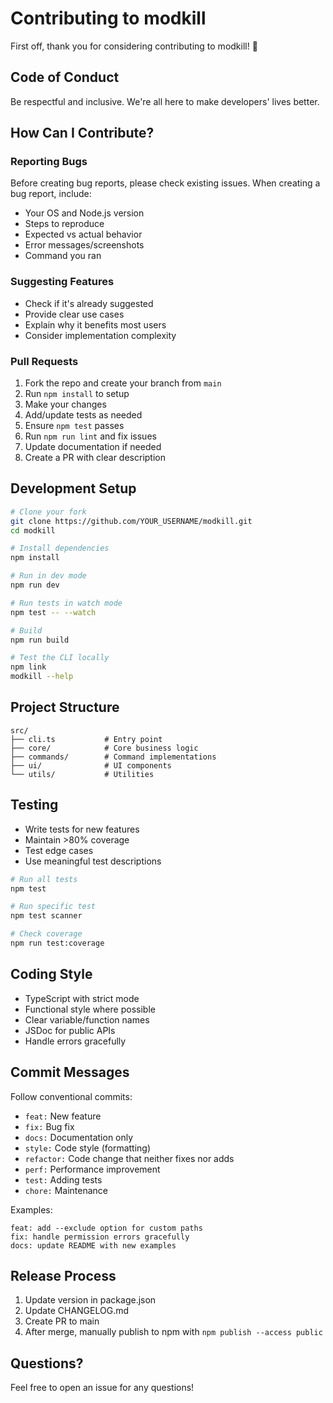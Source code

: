 # Contributing to modkill

First off, thank you for considering contributing to modkill! 🎉

## Code of Conduct

Be respectful and inclusive. We're all here to make developers' lives better.

## How Can I Contribute?

### Reporting Bugs

Before creating bug reports, please check existing issues. When creating a bug report, include:

- Your OS and Node.js version
- Steps to reproduce
- Expected vs actual behavior
- Error messages/screenshots
- Command you ran

### Suggesting Features

- Check if it's already suggested
- Provide clear use cases
- Explain why it benefits most users
- Consider implementation complexity

### Pull Requests

1. Fork the repo and create your branch from `main`
2. Run `npm install` to setup
3. Make your changes
4. Add/update tests as needed
5. Ensure `npm test` passes
6. Run `npm run lint` and fix issues
7. Update documentation if needed
8. Create a PR with clear description

## Development Setup

```bash
# Clone your fork
git clone https://github.com/YOUR_USERNAME/modkill.git
cd modkill

# Install dependencies
npm install

# Run in dev mode
npm run dev

# Run tests in watch mode
npm test -- --watch

# Build
npm run build

# Test the CLI locally
npm link
modkill --help
```

## Project Structure

```
src/
├── cli.ts           # Entry point
├── core/            # Core business logic
├── commands/        # Command implementations
├── ui/              # UI components
└── utils/           # Utilities
```

## Testing

- Write tests for new features
- Maintain >80% coverage
- Test edge cases
- Use meaningful test descriptions

```bash
# Run all tests
npm test

# Run specific test
npm test scanner

# Check coverage
npm run test:coverage
```

## Coding Style

- TypeScript with strict mode
- Functional style where possible
- Clear variable/function names
- JSDoc for public APIs
- Handle errors gracefully

## Commit Messages

Follow conventional commits:

- `feat:` New feature
- `fix:` Bug fix
- `docs:` Documentation only
- `style:` Code style (formatting)
- `refactor:` Code change that neither fixes nor adds
- `perf:` Performance improvement
- `test:` Adding tests
- `chore:` Maintenance

Examples:

```
feat: add --exclude option for custom paths
fix: handle permission errors gracefully
docs: update README with new examples
```

## Release Process

1. Update version in package.json
2. Update CHANGELOG.md
3. Create PR to main
4. After merge, manually publish to npm with `npm publish --access public`

## Questions?

Feel free to open an issue for any questions!
